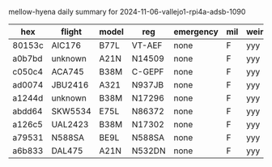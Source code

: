 mellow-hyena daily summary for 2024-11-06-vallejo1-rpi4a-adsb-1090

|hex|flight|model|reg|emergency|mil|weirdo|
|--|--|--|--|--|--|--|
|80153c|AIC176|B77L|VT-AEF|none|F|yyy|
|a0b7bd|unknown|A21N|N14509|none|F|yyy|
|c050c4|ACA745|B38M|C-GEPF|none|F|yyy|
|ad0074|JBU2416|A321|N937JB|none|F|yyy|
|a1244d|unknown|B38M|N17296|none|F|yyy|
|abdd64|SKW5534|E75L|N86372|none|F|yyy|
|a126c5|UAL2423|B38M|N17302|none|F|yyy|
|a79531|N588SA|BE9L|N588SA|none|F|yyy|
|a6b833|DAL475|A21N|N532DN|none|F|yyy|
